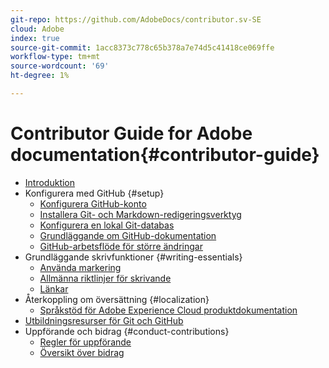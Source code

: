 ```yaml
---
git-repo: https://github.com/AdobeDocs/contributor.sv-SE
cloud: Adobe
index: true
source-git-commit: 1acc8373c778c65b378a7e74d5c41418ce069ffe
workflow-type: tm+mt
source-wordcount: '69'
ht-degree: 1%

---
```



# Contributor Guide for Adobe documentation{#contributor-guide}

+ [Introduktion](introduction.md)
+ Konfigurera med GitHub {#setup}
   + [Konfigurera GitHub-konto](setup/github-signup.md)
   + [Installera Git- och Markdown-redigeringsverktyg](setup/install-tools.md)
   + [Konfigurera en lokal Git-databas](setup/local-repo.md)
   + [Grundläggande om GitHub-dokumentation](setup/git-fundamentals.md)
   + [GitHub-arbetsflöde för större ändringar](setup/full-workflow.md)
+ Grundläggande skrivfunktioner {#writing-essentials}
   + [Använda markering](writing-essentials/markdown.md)
   + [Allmänna riktlinjer för skrivande](writing-essentials/general-writing-guidance.md)
   + [Länkar](writing-essentials/linking.md)
+ Återkoppling om översättning {#localization}
   + [Språkstöd för Adobe Experience Cloud produktdokumentation](localization/machine-translation.md)
+ [Utbildningsresurser för Git och GitHub](resources.md)
+ Uppförande och bidrag {#conduct-contributions}
   + [Regler för uppförande](conduct/code-of-conduct.md)
   + [Översikt över bidrag](conduct/contributing.md)

